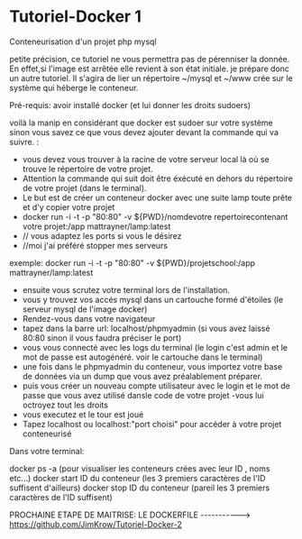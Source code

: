 # Tutoriel-Docker 1
Conteneurisation d'un projet php mysql

petite précision, ce tutoriel ne vous permettra pas de pérenniser la donnée. En effet,si l'image est arrêtée elle revient à son état initiale.
je prépare donc un autre tutoriel.
Il s'agira de  lier un répertoire ~/mysql et ~/www crée sur le système qui héberge le conteneur.



Pré-requis: avoir installé docker (et lui donner les droits sudoers)

voilà la manip en considérant que docker est sudoer sur votre système 
sinon vous savez ce que vous devez ajouter devant la commande qui va suivre. :

- vous devez vous trouver à la racine de votre serveur local là où se trouve le répertoire de votre projet.
- Attention la commande qui suit doit être éxécuté en dehors du répertoire de votre projet (dans le terminal).
- Le but est de créer un conteneur docker avec une suite lamp toute prête et d'y copier votre projet
- docker run -i -t -p "80:80" -v ${PWD}/nomdevotre repertoirecontenant votre projet:/app mattrayner/lamp:latest
- // vous adaptez les ports si vous le désirez
- //moi j'ai préféré stopper mes serveurs

exemple:
docker run -i -t -p "80:80" -v ${PWD}/projetschool:/app mattrayner/lamp:latest 

- ensuite vous scrutez votre terminal lors de l'installation.
- vous y trouvez vos accés mysql dans un cartouche formé d'étoiles (le serveur mysql de l'image docker)
- Rendez-vous dans votre navigateur
- tapez dans la barre url:  localhost/phpmyadmin  (si vous avez laissé 80:80 sinon il vous faudra préciser le port)
- vous vous connecté avec les logs du terminal (le login c'est admin  et le mot de passe est autogénéré. 
  voir le cartouche dans le terminal)
- une fois dans le phpmyadmin du conteneur, vous importez votre base de données 
  via un dump que vous avez préalablement préparer.
- puis vous créer un nouveau compte utilisateur avec le login et le mot de passe 
  que vous avez utilisé dansle code de votre projet
 -vous lui octroyez tout les droits
 - vous executez et le tour est joué
 - Tapez localhost ou localhost:"port choisi" pour accéder à votre projet conteneurisé
 
 Dans votre terminal:
 
 docker ps -a                     (pour visualiser les conteneurs crées avec leur ID , noms etc...)
 docker start ID du conteneur     (les 3 premiers caractères de l'ID suffisent d'ailleurs)
 docker stop ID du conteneur      (pareil les 3 premiers caractères de l'ID suffisent)

PROCHAINE ETAPE DE MAITRISE: LE DOCKERFILE -----------> https://github.com/JimKrow/Tutoriel-Docker-2
